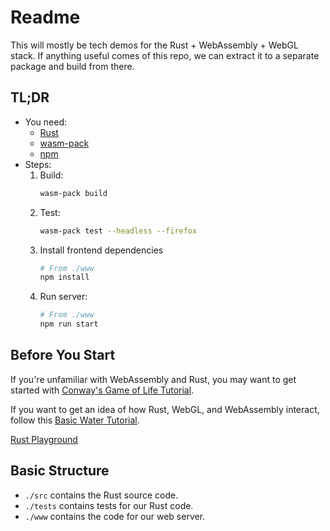 # Readme

This will mostly be tech demos for the Rust + WebAssembly + WebGL stack. If anything useful comes of this repo,
we can extract it to a separate package and build from there.

## TL;DR

- You need:
  - [Rust](https://www.rust-lang.org/tools/install)
  - [wasm-pack](https://rustwasm.github.io/wasm-pack/installer/)
  - [npm](https://www.npmjs.com/get-npm)
- Steps:
  1. Build:
      ```bash
      wasm-pack build
      ```
  2. Test:
      ```bash
      wasm-pack test --headless --firefox
      ```
  3. Install frontend dependencies
      ```bash
      # From ./www
      npm install
      ```
  4. Run server:
      ```bash
      # From ./www
      npm run start
      ```

## Before You Start

If you're unfamiliar with WebAssembly and Rust, you may want to get started
with [Conway's Game of Life Tutorial](https://rustwasm.github.io/book/game-of-life/introduction.html).

If you want to get an idea of how Rust, WebGL, and WebAssembly interact, follow this
[Basic Water Tutorial](https://www.chinedufn.com/3d-webgl-basic-water-tutorial/).

[Rust Playground](https://play.rust-lang.org/)

## Basic Structure

- `./src` contains the Rust source code.
- `./tests` contains tests for our Rust code.
- `./www` contains the code for our web server.
